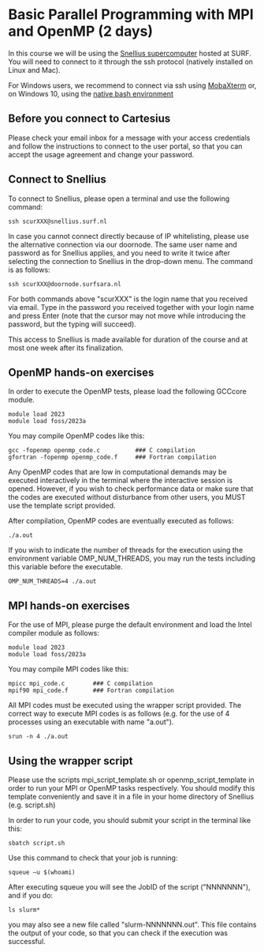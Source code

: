 # Basic Parallel Programming with MPI and OpenMP (2 days)

In this course we will be using the [Snellius supercomputer](https://servicedesk.surf.nl/wiki/display/WIKI/Snellius) hosted at SURF. You will need to connect to it through the ssh protocol (natively installed on Linux and Mac).

For Windows users, we recommend to connect via ssh using [MobaXterm](https://mobaxterm.mobatek.net/) or, on Windows 10, using the [native bash environment](https://msdn.microsoft.com/en-us/commandline/wsl/install_guide)

## Before you connect to Cartesius

Please check your email inbox for a message with your access credentials and follow the instructions to connect to the user portal, so that you can accept the usage agreement and change your password.

## Connect to Snellius

To connect to Snellius, please open a terminal and use the following command:

    ssh scurXXX@snellius.surf.nl

In case you cannot connect directly because of IP whitelisting, please use the alternative connection via our doornode. The same user name and password as for Snellius applies, and you need to write it twice after selecting the connection to Snellius in the drop-down menu. The command is as follows:

    ssh scurXXX@doornode.surfsara.nl

For both commands above "scurXXX" is the login name that you received via email. Type in the password you received together with your login name and press Enter (note that the cursor may not move while introducing the password, but the typing will succeed).

This access to Snellius is made available for duration of the course and at most one week after its finalization.

## OpenMP hands-on exercises
    
In order to execute the OpenMP tests, please load the following GCCcore module.

    module load 2023
    module load foss/2023a
    
You may compile OpenMP codes like this:

    gcc -fopenmp openmp_code.c          ### C compilation
    gfortran -fopenmp openmp_code.f     ### Fortran compilation

Any OpenMP codes that are low in computational demands may be executed interactively in the terminal where the interactive session is opened. However, if you wish to check performance data or make sure that the codes are executed without disturbance from other users, you MUST use the template script provided.

After compilation, OpenMP codes are eventually executed as follows:

    ./a.out
    
If you wish to indicate the number of threads for the execution using the environment variable OMP_NUM_THREADS, you may run the tests including this variable before the executable.

    OMP_NUM_THREADS=4 ./a.out


## MPI hands-on exercises

For the use of MPI, please purge the default environment and load the Intel compiler module as follows:

    module load 2023
    module load foss/2023a
    
You may compile MPI codes like this:

    mpicc mpi_code.c        ### C compilation
    mpif90 mpi_code.f       ### Fortran compilation
    
All MPI codes must be executed using the wrapper script provided. The correct way to execute MPI codes is as follows (e.g. for the use of 4 processes using an executable with name "a.out").

    srun -n 4 ./a.out


## Using the wrapper script

Please use the scripts mpi_script_template.sh or openmp_script_template in order to run your MPI or OpenMP tasks respectively. You should modify this template conveniently and save it in a file in your home directory of Snellius (e.g. script.sh)

In order to run your code, you should submit your script in the terminal like this:

    sbatch script.sh
    
Use this command to check that your job is running:

    squeue –u $(whoami)
   
After executing squeue you will see the JobID of the script ("NNNNNNN"), and if you do:

    ls slurm*

you may also see a new file called "slurm-NNNNNNN.out". This file contains the output of your code, so that you can check if the execution was successful.
